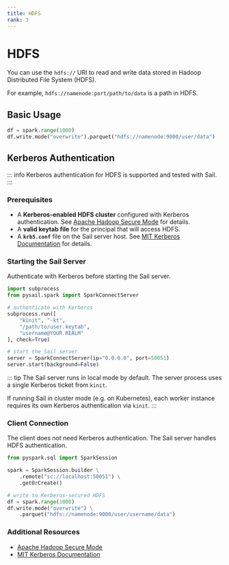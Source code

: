 ```yaml
---
title: HDFS
rank: 3
---
```


# HDFS

You can use the `hdfs://` URI to read and write data stored in Hadoop Distributed File System (HDFS).

For example, `hdfs://namenode:port/path/to/data` is a path in HDFS.

## Basic Usage

<!--@include: ../_common/spark-session.md-->

```python
df = spark.range(1000)
df.write.mode("overwrite").parquet("hdfs://namenode:9000/user/data")
```

## Kerberos Authentication

::: info
Kerberos authentication for HDFS is supported and tested with Sail.
:::

### Prerequisites

- A **Kerberos-enabled HDFS cluster** configured with Kerberos authentication. See [Apache Hadoop Secure Mode](https://hadoop.apache.org/docs/stable/hadoop-project-dist/hadoop-common/SecureMode.html) for details.
- A **valid keytab file** for the principal that will access HDFS.
- A **`krb5.conf`** file on the Sail server host. See [MIT Kerberos Documentation](https://web.mit.edu/kerberos/krb5-latest/doc/admin/conf_files/krb5_conf.html) for details.

### Starting the Sail Server

Authenticate with Kerberos before starting the Sail server.

```python
import subprocess
from pysail.spark import SparkConnectServer

# authenticate with Kerberos
subprocess.run([
    "kinit", "-kt",
    "/path/to/user.keytab",
    "username@YOUR.REALM"
], check=True)

# start the Sail server
server = SparkConnectServer(ip="0.0.0.0", port=50051)
server.start(background=False)
```

::: tip
The Sail server runs in local mode by default. The server process uses a single Kerberos ticket from `kinit`.

If running Sail in cluster mode (e.g. on Kubernetes), each worker instance requires its own Kerberos authentication via `kinit`.
:::

### Client Connection

The client does not need Kerberos authentication. The Sail server handles HDFS authentication.

```python
from pyspark.sql import SparkSession

spark = SparkSession.builder \
    .remote("sc://localhost:50051") \
    .getOrCreate()

# write to Kerberos-secured HDFS
df = spark.range(1000)
df.write.mode("overwrite") \
    .parquet("hdfs://namenode:9000/user/username/data")
```

### Additional Resources

- [Apache Hadoop Secure Mode](https://hadoop.apache.org/docs/stable/hadoop-project-dist/hadoop-common/SecureMode.html)
- [MIT Kerberos Documentation](https://web.mit.edu/kerberos/)
